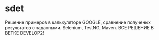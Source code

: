 # sdet
Решение примеров в калькуляторе GOOGLE, сравнение полученых результатов с заданными.
Selenium, TestNG, Maven.
ВСЕ РЕШЕНИЕ В ВЕТКЕ DEVELOP2!
